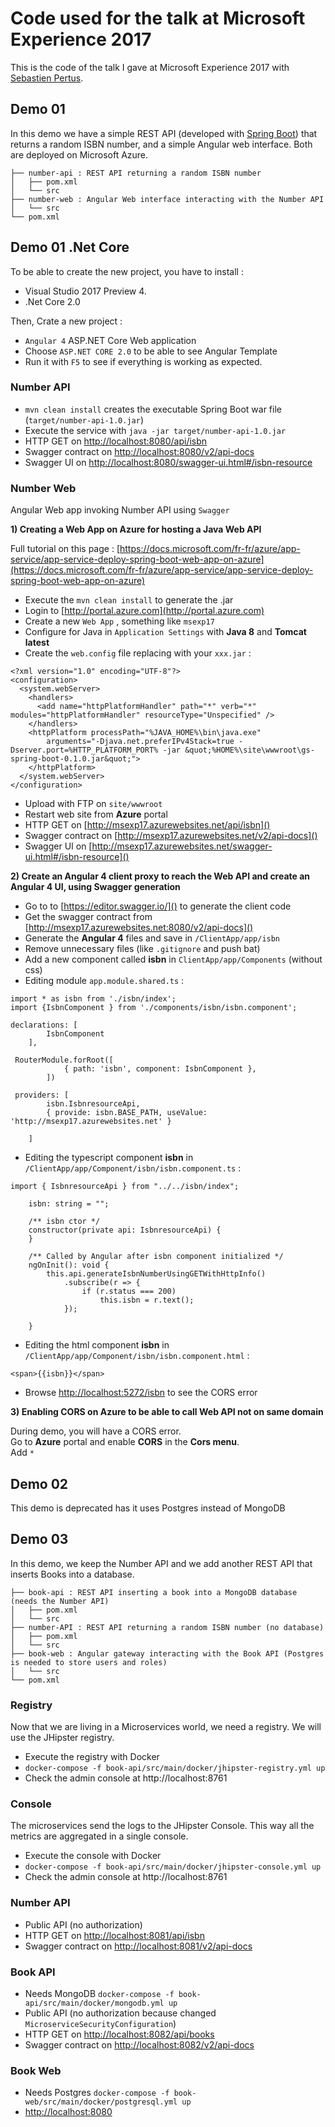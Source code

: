 # Code used for the talk at Microsoft Experience 2017

This is the code of the talk I gave at Microsoft Experience 2017 with [Sebastien Pertus](https://twitter.com/sebastienpertus).

## Demo 01

In this demo we have a simple REST API (developed with [Spring Boot](https://projects.spring.io/spring-boot/)) that returns a random ISBN number, and a simple Angular web interface. Both are deployed on Microsoft Azure.

```
├── number-api : REST API returning a random ISBN number
│   ├── pom.xml
│   └── src
├── number-web : Angular Web interface interacting with the Number API
│   └── src
└── pom.xml
```

## Demo 01 .Net Core

To be able to create the new project, you have to install :
* Visual Studio 2017 Preview 4.
* .Net Core 2.0

Then, Crate a new project :
* `Angular 4` ASP.NET Core Web application
* Choose `ASP.NET CORE 2.0` to be able to see Angular Template
* Run it with `F5` to see if everything is working as expected.


### Number API

* `mvn clean install` creates the executable Spring Boot war file (`target/number-api-1.0.jar`)
* Execute the service with `java -jar target/number-api-1.0.jar`
* HTTP GET on [http://localhost:8080/api/isbn]()
* Swagger contract on [http://localhost:8080/v2/api-docs]()
* Swagger UI on [http://localhost:8080/swagger-ui.html#/isbn-resource]()

### Number Web

Angular Web app invoking Number API using `Swagger`

**1) Creating a Web App on Azure for hosting a Java Web API**

Full tutorial on this page : [https://docs.microsoft.com/fr-fr/azure/app-service/app-service-deploy-spring-boot-web-app-on-azure](https://docs.microsoft.com/fr-fr/azure/app-service/app-service-deploy-spring-boot-web-app-on-azure)


* Execute the `mvn clean install` to generate the .jar
* Login to [http://portal.azure.com](http://portal.azure.com)
* Create a new `Web App` , something like `msexp17`
* Configure for Java in `Application Settings` with **Java 8** and **Tomcat latest**
* Create the `web.config` file replacing with your `xxx.jar`  :

```
<?xml version="1.0" encoding="UTF-8"?>
<configuration>
  <system.webServer>
    <handlers>
      <add name="httpPlatformHandler" path="*" verb="*" modules="httpPlatformHandler" resourceType="Unspecified" />
    </handlers>
    <httpPlatform processPath="%JAVA_HOME%\bin\java.exe"
        arguments="-Djava.net.preferIPv4Stack=true -Dserver.port=%HTTP_PLATFORM_PORT% -jar &quot;%HOME%\site\wwwroot\gs-spring-boot-0.1.0.jar&quot;">
    </httpPlatform>
  </system.webServer>
</configuration>
```

* Upload with FTP on `site/wwwroot`
* Restart web site from **Azure** portal
* HTTP GET on [http://msexp17.azurewebsites.net/api/isbn]()
* Swagger contract on [http://msexp17.azurewebsites.net/v2/api-docs]()
* Swagger UI on [http://msexp17.azurewebsites.net/swagger-ui.html#/isbn-resource]()


**2) Create an Angular 4 client proxy to reach the Web API and create an Angular 4 UI, using Swagger generation**

* Go to to [https://editor.swagger.io/]() to generate the client code  
* Get the swagger contract from [http://msexp17.azurewebsites.net:8080/v2/api-docs]()  
* Generate the **Angular 4** files and save in `/ClientApp/app/isbn`  
* Remove unnecessary files (like `.gitignore` and push bat)  
* Add a new component called **isbn** in `ClientApp/app/Components` (without css)
* Editing module `app.module.shared.ts` :  

```
import * as isbn from './isbn/index'; 
import {IsbnComponent } from './components/isbn/isbn.component';

```
```
declarations: [
        IsbnComponent
    ],
```

```
 RouterModule.forRoot([
            { path: 'isbn', component: IsbnComponent },
        ])
```

```
 providers: [
        isbn.IsbnresourceApi,
        { provide: isbn.BASE_PATH, useValue: 'http://msexp17.azurewebsites.net' }

    ]
```

* Editing the typescript component **isbn** in `/ClientApp/app/Component/isbn/isbn.component.ts` :

```
import { IsbnresourceApi } from "../../isbn/index";
```

```
    isbn: string = "";

    /** isbn ctor */
    constructor(private api: IsbnresourceApi) {
    }

    /** Called by Angular after isbn component initialized */
    ngOnInit(): void {
        this.api.generateIsbnNumberUsingGETWithHttpInfo()
            .subscribe(r => {
                if (r.status === 200)
                    this.isbn = r.text();
            });

    }
```

* Editing the html component **isbn** in `/ClientApp/app/Component/isbn/isbn.component.html` :

```
<span>{{isbn}}</span>
```

* Browse [http://localhost:5272/isbn]() to see the CORS error

**3) Enabling CORS on Azure to be able to call Web API not on same domain**

During demo, you will have a CORS error.  
Go to **Azure** portal and enable **CORS** in the **Cors menu**.  
Add `*`


## Demo 02

This demo is deprecated has it uses Postgres instead of MongoDB

## Demo 03

In this demo, we keep the Number API and we add another REST API that inserts Books into a database. 

```
├── book-api : REST API inserting a book into a MongoDB database (needs the Number API)
│   ├── pom.xml
│   └── src
├── number-API : REST API returning a random ISBN number (no database)
│   ├── pom.xml
│   └── src
├── book-web : Angular gateway interacting with the Book API (Postgres is needed to store users and roles)
│   └── src
└── pom.xml
```

### Registry

Now that we are living in a Microservices world, we need a registry. We will use the JHipster registry.

* Execute the registry with Docker
* `docker-compose -f book-api/src/main/docker/jhipster-registry.yml up`
* Check the admin console at http://localhost:8761

### Console

The microservices send the logs to the JHipster Console. This way all the metrics are aggregated in a single console.

* Execute the console with Docker
* `docker-compose -f book-api/src/main/docker/jhipster-console.yml up`
* Check the admin console at http://localhost:8761


### Number API

* Public API (no authorization)
* HTTP GET on [http://localhost:8081/api/isbn]()
* Swagger contract on [http://localhost:8081/v2/api-docs]()

### Book API

* Needs MongoDB `docker-compose -f book-api/src/main/docker/mongodb.yml up`
* Public API (no authorization because changed `MicroserviceSecurityConfiguration`)
* HTTP GET on [http://localhost:8082/api/books]()
* Swagger contract on [http://localhost:8082/v2/api-docs]()

### Book Web

* Needs Postgres `docker-compose -f book-web/src/main/docker/postgresql.yml up `
* [http://localhost:8080]()

